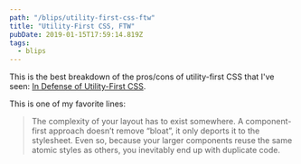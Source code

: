 ```yaml
---
path: "/blips/utility-first-css-ftw"
title: "Utility-First CSS, FTW"
pubDate: 2019-01-15T17:59:14.819Z
tags:
  - blips
---
```


This is the best breakdown of the pros/cons of utility-first CSS that I've seen: [In Defense of Utility-First CSS](https://frontstuff.io/in-defense-of-utility-first-css).

This is one of my favorite lines:

> The complexity of your layout has to exist somewhere. A component-first approach doesn’t remove “bloat”, it only deports it to the stylesheet. Even so, because your larger components reuse the same atomic styles as others, you inevitably end up with duplicate code.
